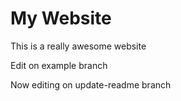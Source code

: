 # My Website 

This is a really awesome website

Edit on example branch

Now editing on update-readme branch
